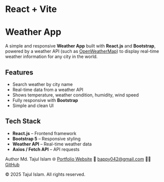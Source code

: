 # React + Vite

# Weather App

A simple and responsive **Weather App** built with **React.js** and **Bootstrap**, powered by a weather API (such as [OpenWeatherMap](https://openweathermap.org/api)) to display real-time weather information for any city in the world.

## Features

- Search weather by city name
- Real-time data from a weather API
- Shows temperature, weather condition, humidity, wind speed
- Fully responsive with **Bootstrap**
- Simple and clean UI

## Tech Stack

- **React.js** – Frontend framework
- **Bootstrap 5** – Responsive styling
- **Weather API** – Real-time weather data
- **Axios / Fetch API** – API requests

Author
Md. Tajul Islam
🌐 [Portfolio Website](https://tajulbappy.netlify.app/)
📧 bappy042@gmail.com
👨‍💻 [GitHub](https://github.com/tajulbappy)

© 2025 Tajul Islam. All rights reserved.
